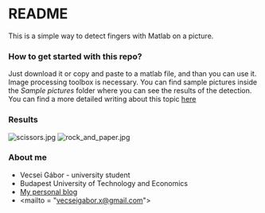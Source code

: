 # README #

This is a simple way to detect fingers with Matlab on a picture.

### How to get started with this repo? ###

Just download it or copy and paste to a matlab file, and than you can use it.
Image processing toolbox is necessary.
You can find sample pictures inside the *Sample pictures* folder where you can see the results of the detection.
You can find a more detailed writing about this topic [here](https://gaborvecsei.wordpress.com/2016/04/19/image-analysis-finger-detection/)

### Results ###
![scissors.jpg](https://bitbucket.org/repo/4dp66A/images/4196062308-scissors.jpg)
![rock_and_paper.jpg](https://bitbucket.org/repo/4dp66A/images/2558587506-rock_and_paper.jpg)

### About me ###

* Vecsei Gábor - university student
* Budapest University of Technology and Economics
* [My personal blog](https://gaborvecsei.wordpress.com/)
* <mailto = "vecseigabor.x@gmail.com">